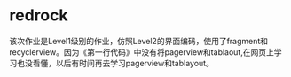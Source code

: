 # redrock
该次作业是Level1级别的作业，仿照Level2的界面编码，使用了fragment和recyclerview。因为《第一行代码》中没有将pagerview和tablaout,在网页上学习也没看懂，以后有时间再去学习pagerview和tablayout。
